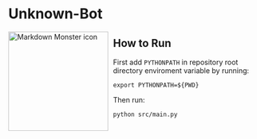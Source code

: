 # Unknown-Bot

<img src="https://png.pngtree.com/png-vector/20190725/ourlarge/pngtree-group-avatar-icon-design-vector-png-image_1586767.jpg"
     alt="Markdown Monster icon"
     style="float: left; margin-right: 10px;" 
     width=200
     height=200
     />

## How to Run

First add `PYTHONPATH` in repository root directory enviroment variable by running:
```
export PYTHONPATH=${PWD}
```
Then run:

```
python src/main.py
```
